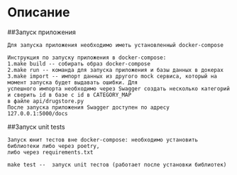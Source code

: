 # Описание
##Запуск приложения

    Для запуска приложения необходимо иметь установленный docker-compose

    Инструкция по запуску приложения в docker-compose:
    1.make build -- собирать образ docker-compose
    2.make run -- команда для запуска приложения и базы данных в докерах
    3.make import -- импорт данных из другого mock сервиса, который на момент запуска будет выдавать ошибки. Для 
    успешного импорта необходимо через Swagger создать несколько категорий и сверить id в базе с id в CATEGORY_MAP
    в файле api/drugstore.py
    После запуска приложения Swagger доступен по адресу 127.0.0.1:5000/docs

##Запуск unit tests

    Запуск юнит тестов вне docker-compose: необходимо установить библиотеки либо через poetry,
    либо через requirements.txt

    make test --  запуск unit тестов (работает после установки библиотек)

    
